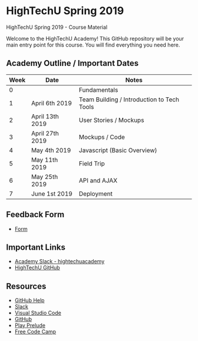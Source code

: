 # HighTechU Spring 2019

HighTechU Spring 2019 - Course Material

Welcome to the HighTechU Academy! This GitHub repository will be your main entry point for this course. You will find everything you need here.

## Academy Outline / Important Dates

| Week | Date               | Notes                                                          |
|------|--------------------|----------------------------------------------------------------|
| 0    |                    | Fundamentals                                                   |
| 1    | April 6th 2019     | Team Building / Introduction to Tech Tools                     |
| 2    | April 13th 2019    | User Stories / Mockups                                         |
| 3    | April 27th 2019    | Mockups / Code                                                 |
| 4    | May 4th 2019       | Javascript (Basic Overview)                                    |
| 5    | May 11th 2019      | Field Trip                                                     |
| 6    | May 25th 2019      | API and AJAX                                                   |
| 7    | June 1st 2019      | Deployment                                                     |

## Feedback Form

* [Form](https://forms.gle/NcvNbaeYGfxXUJUc6)

## Important Links

* [Academy Slack - hightechuacademy](https://hightechuacademy.slack.com/)
* [HighTechU GitHub](https://github.com/hightechu/) 

## Resources

* [GitHub Help](https://help.github.com/)
* [Slack](https://slack.com/)
* [Visual Studio Code](https://code.visualstudio.com/)
* [GitHub](https://github.com/)
* [Play Prelude](http://www.playprelude.com/)
* [Free Code Camp](https://www.freecodecamp.org/)
